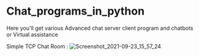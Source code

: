 # Chat_programs_in_python
Here you'll get various Advanced chat server client program and chatbots or Virtual assistance

Simple TCP Chat Room :
![Screenshot_2021-09-23_15_57_24](https://user-images.githubusercontent.com/71426805/134575331-4b5e3a9a-4c99-4c86-b4ed-49eeb30782af.png)

